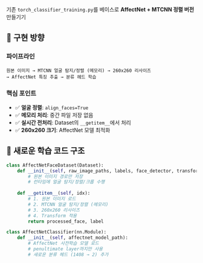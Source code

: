 기존 `torch_classifier_training.py`를 베이스로 **AffectNet + MTCNN 정렬 버전** 만들기기

## 🎯 **구현 방향**

### **파이프라인**
```
원본 이미지 → MTCNN 얼굴 탐지/정렬 (메모리) → 260x260 리사이즈 
→ AffectNet 특징 추출 → 분류 헤드 학습
```

### **핵심 포인트**
- ✅ **얼굴 정렬**: `align_faces=True`
- ✅ **메모리 처리**: 중간 파일 저장 없음
- ✅ **실시간 전처리**: Dataset의 `__getitem__`에서 처리
- ✅ **260x260 크기**: AffectNet 모델 최적화

## 🚀 **새로운 학습 코드 구조**

```python
class AffectNetFaceDataset(Dataset):
    def __init__(self, raw_image_paths, labels, face_detector, transform=None):
        # 원본 이미지 경로만 저장
        # 런타임에 얼굴 탐지/정렬/크롭 수행
        
    def __getitem__(self, idx):
        # 1. 원본 이미지 로드
        # 2. MTCNN 얼굴 탐지/정렬 (메모리)
        # 3. 260x260 리사이즈
        # 4. Transform 적용
        return processed_face, label

class AffectNetClassifier(nn.Module):
    def __init__(self, affectnet_model_path):
        # AffectNet 사전학습 모델 로드
        # penultimate layer까지만 사용
        # 새로운 분류 헤드 (1408 → 2) 추가
```


